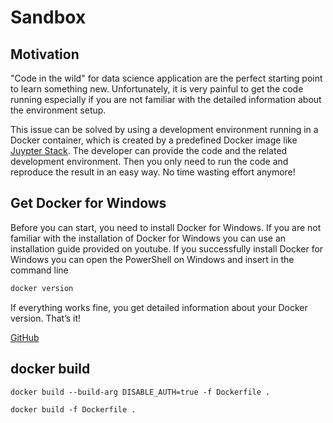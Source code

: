 # Sandbox

## Motivation
"Code in the wild" for data science application are the perfect starting point to learn something new. Unfortunately, it is very painful to get the code running especially if you are not familiar with the detailed information about the environment setup.

This issue can be solved by using a development environment running in a Docker container, which is created by a predefined Docker image like [Juypter Stack](https://jupyter-docker-stacks.readthedocs.io/en/latest/). The developer can provide the code and the related development environment. Then you only need to run the code and reproduce the result in an easy way. No time wasting effort anymore!

## Get Docker for Windows
Before you can start, you need to install Docker for Windows. If you are not familiar with the installation of Docker for Windows you can use an installation guide provided on youtube. 
If you successfully install Docker for Windows you can open the PowerShell on Windows and insert in the command line

```bash
docker version
```

If everything works fine, you get detailed information about your Docker version. That’s it! 



[GitHub](https://github.com/jupyter/docker-stacks)






## docker build
````
docker build --build-arg DISABLE_AUTH=true -f Dockerfile .

docker build -f Dockerfile .

````

